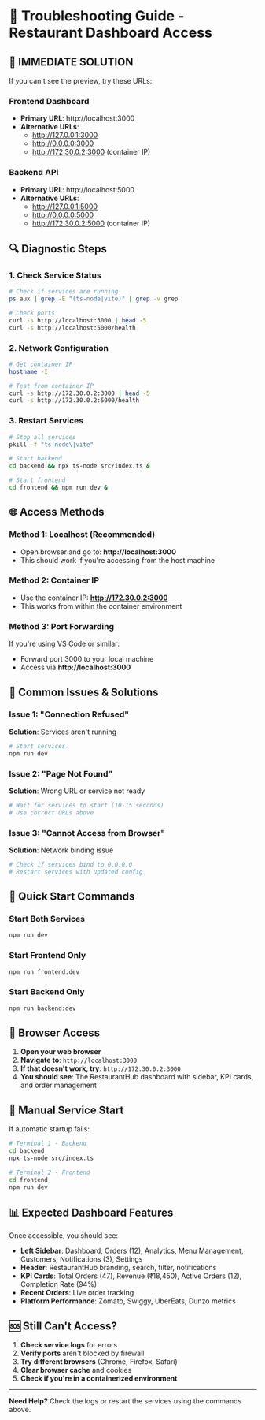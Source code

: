 # 🔧 Troubleshooting Guide - Restaurant Dashboard Access

## 🚨 **IMMEDIATE SOLUTION**

If you can't see the preview, try these URLs:

### **Frontend Dashboard**
- **Primary URL**: http://localhost:3000
- **Alternative URLs**:
  - http://127.0.0.1:3000
  - http://0.0.0.0:3000
  - http://172.30.0.2:3000 (container IP)

### **Backend API**
- **Primary URL**: http://localhost:5000
- **Alternative URLs**:
  - http://127.0.0.1:5000
  - http://0.0.0.0:5000
  - http://172.30.0.2:5000 (container IP)

## 🔍 **Diagnostic Steps**

### 1. Check Service Status
```bash
# Check if services are running
ps aux | grep -E "(ts-node|vite)" | grep -v grep

# Check ports
curl -s http://localhost:3000 | head -5
curl -s http://localhost:5000/health
```

### 2. Network Configuration
```bash
# Get container IP
hostname -I

# Test from container IP
curl -s http://172.30.0.2:3000 | head -5
curl -s http://172.30.0.2:5000/health
```

### 3. Restart Services
```bash
# Stop all services
pkill -f "ts-node\|vite"

# Start backend
cd backend && npx ts-node src/index.ts &

# Start frontend
cd frontend && npm run dev &
```

## 🌐 **Access Methods**

### **Method 1: Localhost (Recommended)**
- Open browser and go to: **http://localhost:3000**
- This should work if you're accessing from the host machine

### **Method 2: Container IP**
- Use the container IP: **http://172.30.0.2:3000**
- This works from within the container environment

### **Method 3: Port Forwarding**
If you're using VS Code or similar:
- Forward port 3000 to your local machine
- Access via **http://localhost:3000**

## 🐛 **Common Issues & Solutions**

### **Issue 1: "Connection Refused"**
**Solution**: Services aren't running
```bash
# Start services
npm run dev
```

### **Issue 2: "Page Not Found"**
**Solution**: Wrong URL or service not ready
```bash
# Wait for services to start (10-15 seconds)
# Use correct URLs above
```

### **Issue 3: "Cannot Access from Browser"**
**Solution**: Network binding issue
```bash
# Check if services bind to 0.0.0.0
# Restart services with updated config
```

## 🚀 **Quick Start Commands**

### **Start Both Services**
```bash
npm run dev
```

### **Start Frontend Only**
```bash
npm run frontend:dev
```

### **Start Backend Only**
```bash
npm run backend:dev
```

## 📱 **Browser Access**

1. **Open your web browser**
2. **Navigate to**: `http://localhost:3000`
3. **If that doesn't work, try**: `http://172.30.0.2:3000`
4. **You should see**: The RestaurantHub dashboard with sidebar, KPI cards, and order management

## 🔧 **Manual Service Start**

If automatic startup fails:

```bash
# Terminal 1 - Backend
cd backend
npx ts-node src/index.ts

# Terminal 2 - Frontend  
cd frontend
npm run dev
```

## 📊 **Expected Dashboard Features**

Once accessible, you should see:

- **Left Sidebar**: Dashboard, Orders (12), Analytics, Menu Management, Customers, Notifications (3), Settings
- **Header**: RestaurantHub branding, search, filter, notifications
- **KPI Cards**: Total Orders (47), Revenue (₹18,450), Active Orders (12), Completion Rate (94%)
- **Recent Orders**: Live order tracking
- **Platform Performance**: Zomato, Swiggy, UberEats, Dunzo metrics

## 🆘 **Still Can't Access?**

1. **Check service logs** for errors
2. **Verify ports** aren't blocked by firewall
3. **Try different browsers** (Chrome, Firefox, Safari)
4. **Clear browser cache** and cookies
5. **Check if you're in a containerized environment**

---

**Need Help?** Check the logs or restart the services using the commands above.